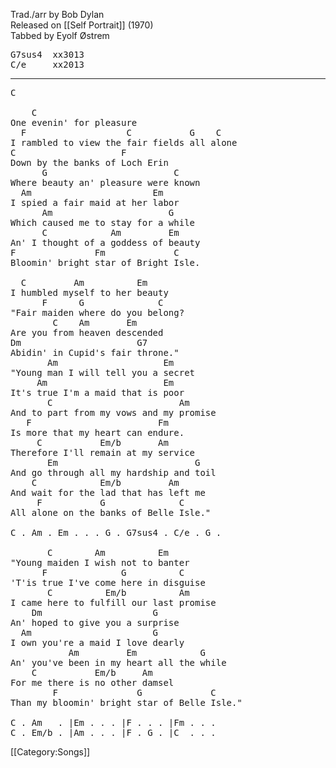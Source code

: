 Trad./arr by Bob Dylan<br>
Released on [[Self Portrait]] (1970)<br>
Tabbed by Eyolf Østrem

<pre class="chords">
G7sus4  xx3013
C/e     xx2013
</pre>

----
<pre class="verse">
C

    C
One evenin' for pleasure
  F                   C           G    C
I rambled to view the fair fields all alone
C                    F
Down by the banks of Loch Erin
      G                        C
Where beauty an' pleasure were known
  Am                       Em
I spied a fair maid at her labor
      Am                      G
Which caused me to stay for a while
      C            Am         Em
An' I thought of a goddess of beauty
F               Fm             C
Bloomin' bright star of Bright Isle.

  C         Am          Em
I humbled myself to her beauty
      F      G              C
"Fair maiden where do you belong?
        C    Am       Em
Are you from heaven descended
Dm                      G7
Abidin' in Cupid's fair throne."
       Am                    Em
"Young man I will tell you a secret
     Am                      Em
It's true I'm a maid that is poor
       C                        Am
And to part from my vows and my promise
   F                        Fm
Is more that my heart can endure.
     C           Em/b       Am
Therefore I'll remain at my service
       Em                          G
And go through all my hardship and toil
    C            Em/b         Am
And wait for the lad that has left me
     F           G              C
All alone on the banks of Belle Isle."

C . Am . Em . . . G . G7sus4 . C/e . G .

       C        Am          Em
"Young maiden I wish not to banter
      F              G          C
'T'is true I've come here in disguise
       C          Em/b          Am
I came here to fulfill our last promise
    Dm                     G
An' hoped to give you a surprise
  Am                       G
I own you're a maid I love dearly
           Am         Em            G
An' you've been in my heart all the while
    C           Em/b     Am
For me there is no other damsel
        F               G             C
Than my bloomin' bright star of Belle Isle."

C . Am   . |Em . . . |F . . . |Fm . . .
C . Em/b . |Am . . . |F . G . |C  . . .
</pre>

[[Category:Songs]]